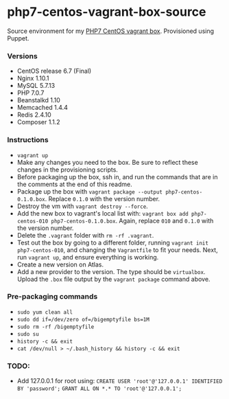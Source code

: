# php7-centos-vagrant-box-source

Source environment for my [PHP7 CentOS vagrant box](https://atlas.hashicorp.com/server4001/boxes/php7-centos). Provisioned using Puppet.

### Versions

* CentOS release 6.7 (Final)
* Nginx 1.10.1
* MySQL 5.7.13
* PHP 7.0.7
* Beanstalkd 1.10
* Memcached 1.4.4
* Redis 2.4.10
* Composer 1.1.2

### Instructions

* `vagrant up`
* Make any changes you need to the box. Be sure to reflect these changes in the provisioning scripts.
* Before packaging up the box, ssh in, and run the commands that are in the comments at the end of this readme.
* Package up the box with `vagrant package --output php7-centos-0.1.0.box`. Replace `0.1.0` with the version number.
* Destroy the vm with `vagrant destroy --force`.
* Add the new box to vagrant's local list with: `vagrant box add php7-centos-010 php7-centos-0.1.0.box`. Again, replace `010` and `0.1.0` with the version number.
* Delete the `.vagrant` folder with `rm -rf .vagrant`.
* Test out the box by going to a different folder, running `vagrant init php7-centos-010`, and changing the `Vagrantfile` to fit your needs. Next, run `vagrant up`, and ensure everything is working.
* Create a new version on Atlas.
* Add a new provider to the version. The type should be `virtualbox`. Upload the `.box` file output by the `vagrant package` command above.

### Pre-packaging commands

* `sudo yum clean all`
* `sudo dd if=/dev/zero of=/bigemptyfile bs=1M`
* `sudo rm -rf /bigemptyfile`
* `sudo su`
* `history -c && exit`
* `cat /dev/null > ~/.bash_history && history -c && exit`

### TODO:

* Add 127.0.0.1 for root using:
`CREATE USER 'root'@'127.0.0.1' IDENTIFIED BY 'password';`
`GRANT ALL ON *.* TO 'root'@'127.0.0.1';`
